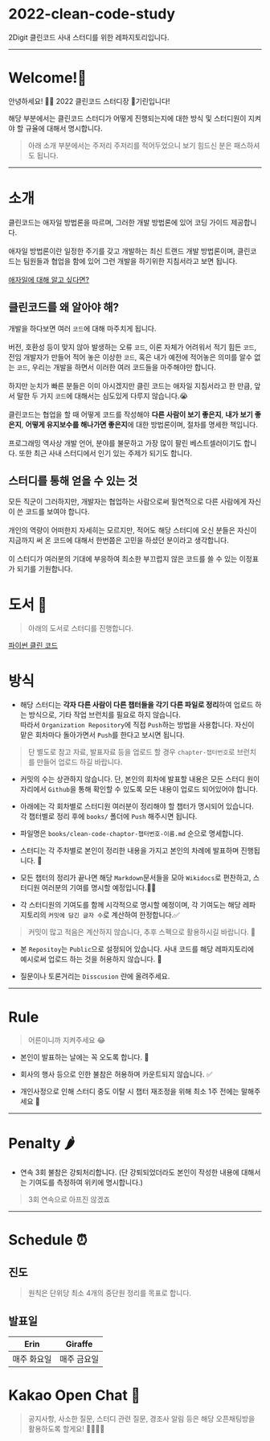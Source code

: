 # 2022-clean-code-study
2Digit 클린코드 사내 스터디를 위한 레파지토리입니다. 

<hr>

# Welcome!🎉

안녕하세요! 🙇‍♂️ 2022 클린코드 스터디장 🦒기린입니다! <br>

해당 부분에서는 클린코드 스터디가 어떻게 진행되는지에 대한 방식 및 스터디원이 지켜야 할 규율에 대해서 명시합니다.
> 아래 소개 부분에서는 주저리 주저리를 적어두었으니 보기 힘드신 분은 패스하셔도 됩니다.

<hr>

# 소개

클린코드는 애자일 방법론을 따르며, 그러한 개발 방법론에 있어 코딩 가이드 제공합니다. <br>
<br>
애자일 방법론이란 일정한 주기를 갖고 개발하는 최신 트랜드 개발 방법론이며, 클린코드는 팀원들과 협업을 함에 있어 그런 개발을 하기위한 지침서라고 보면 됩니다.<br>
<br>
[애자일에 대해 알고 싶다면?](https://ko.wikipedia.org/wiki/%EC%95%A0%EC%9E%90%EC%9D%BC_%EC%86%8C%ED%94%84%ED%8A%B8%EC%9B%A8%EC%96%B4_%EA%B0%9C%EB%B0%9C)

## 클린코드를 왜 알아야 해?

개발을 하다보면 여러 `코드`에 대해 마주치게 됩니다.<br>
<br>
버전, 호환성 등이 맞지 않아 발생하는 오류 `코드`, 이론 자체가 어려워서 적기 힘든 `코드`, 전임 개발자가 만들어 적어 놓은 이상한 `코드`, 혹은 내가 예전에 적어놓은 의미를 알수 없는 `코드`, 우리는 개발을 하면서 이러한 여러 코드들을 마주해야만 합니다. <br> 
<br>
하지만 눈치가 빠른 분들은 이미 아시겠지만 클린 코드는 애자일 지침서라고 한 만큼, 앞서 말한 두 가지 `코드`에 대해서는 심도있게 다루지 않습니다.😭 <br>
<br>
클린코드는 협업을 할 때 어떻게 코드를 작성해야 **다른 사람이 보기 좋은지**, **내가 보기 좋은지**, **어떻게 유지보수를 해나가면 좋은지**에 대한 방법론이며, 절차를 명세한 책입니다. <br>
<br>
프로그래밍 역사상 개발 언어, 분야를 불문하고 가장 많이 팔린 베스트셀러이기도 합니다. 또한 최근 사내 스터디에서 인기 있는 주제가 되기도 합니다.
<br>

## 스터디를 통해 얻을 수 있는 것 

모든 직군이 그러하지만, 개발자는 협업하는 사람으로써 필연적으로 다른 사람에게 자신이 쓴 코드를 보여야 합니다. <br>
<br>
개인의 역량이 어떠한지 자세히는 모르지만, 적어도 해당 스터디에 오신 분들은 자신이 지금까지 써 온 코드에 대해서 한번쯤은 고민을 하셨던 분이라고 생각합니다. <br>
<br>
이 스터디가 여러분의 기대에 부응하여 최소한 부끄럽지 않은 코드를 쓸 수 있는 이정표가 되기를 기원합니다.


# 도서 📗
 
> 아래의 도서로 스터디를 진행합니다.

[파이썬 클린 코드](https://book.interpark.com/product/BookDisplay.do?_method=detail&sc.shopNo=0000400000&sc.prdNo=300134583&sc.saNo=003002001&bid1=search&bid2=product&bid3=title&bid4=001)

# 방식

* 해당 스터디는 **각자 다른 사람이 다른 챕터들을 각기 다른 파일로 정리**하여 업로드 하는 방식으로, 기타 작업 브런치를 필요로 하지 않습니다. <br>따라서 `Organization Repository`에 직접 `Push`하는 방법을 사용합니다. 자신이 맡은 회차마다 돌아가면서 `Push`를 한다고 보시면 됩니다.
> 단 별도로 참고 자료, 발표자료 등을 업로드 할 경우 `chapter-챕터번호`로 브런치를 만들어 업로드 하길 바랍니다.

* 커밋의 수는 상관하지 않습니다. 단, 본인의 회차에 발표할 내용은 모든 스터디 원이 자리에서 `Github`을 통해 확인할 수 있도록 모든 내용이 업로드 되어있어야 합니다.

* 아래에는 각 회차별로 스터디원 여러분이 정리해야 할 챕터가 명시되어 있습니다. 각 챕터별로 정리 후에 `books/` 폴더에 `Push` 해주시면 됩니다.

* 파일명은 `books/clean-code-chaptor-챕터번호-이름.md` 순으로 명세합니다. 

* 스터디는 각 주차별로 본인이 정리한 내용을 가지고 본인의 차례에 발표하며 진행됩니다. 📣

* 모든 챕터의 정리가 끝나면 해당 `Markdown`문서들을 모아 `Wikidocs`로 편찬하고, 스터디원 여러분의 기여를 명시할 예정입니다.🧑‍💻

* 각 스터디원의 기여도를 함께 시각적으로 명시할 예정이며, 각 기여도는 해당 레파지토리의 `커밋에 담긴 글자 수`로 계산하여 한정합니다.✅
> 커밋이 많고 적음은 계산하지 않습니다, 추후 스펙으로 활용하시길 바랍니다. 📑

* 본 `Repositoy`는 `Public`으로 설정되어 있습니다. 사내 코드를 해당 레파지토리에 예시로써 업로드 하는 것을 허용하지 않습니다. 🚫

* 질문이나 토론거리는 `Disscusion` 란에 올려주세요.


<hr>

# Rule

> 어른이니까 지켜주세요 😂

* 본인이 발표하는 날에는 꼭 오도록 합니다. 🙏

* 회사의 행사 등으로 인한 불참은 허용하며 카운트되지 않습니다. ✅

* 개인사정으로 인해 스터디 중도 이탈 시 챕터 재조정을 위해 최소 1주 전에는 말해주세요 🙏

<hr>

# Penalty 🌶

* 연속 3회 불참은 강퇴처리합니다. (단 강퇴되었더라도 본인이 작성한 내용에 대해서는 기여도를 측정하여 위키에 명시합니다.)
> 3회 연속으로 아프진 않겠죠

<hr>

# Schedule ⏰

## 진도
> 원칙은 단위당 최소 4개의 중단원 정리를 목표로 합니다.

## 발표일
|   Erin   |   Giraffe   |
|:---------:|:--------:|
|  매주 화요일   |  매주 금요일  |



# Kakao Open Chat 💬

> 공지사항, 사소한 질문, 스터디 관련 질문, 경조사 알림 등은 해당 오픈채팅방을 활용하도록 할게요! 👩‍👩‍👧‍👦  

